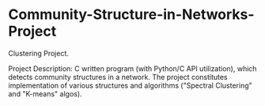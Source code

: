 # Community-Structure-in-Networks-Project
Clustering Project.

Project Description:
C written program (with Python/C API utilization), which detects community structures in a network. The project constitutes implementation of various structures and algorithms ("Spectral Clustering" and "K-means" algos).




